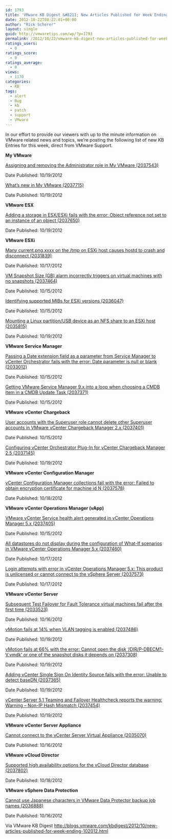 ```yaml
---
id: 1793
title: 'VMware KB Digest &#8211; New Articles Published for Week Ending 10/20/12'
date: 2012-10-22T08:22:01+00:00
author: "Rick Scherer"
layout: single
guid: http://vmwaretips.com/wp/?p=1793
permalink: /2012/10/22/vmware-kb-digest-new-articles-published-for-week-ending-102012/
ratings_users:
  - 0
ratings_score:
  - 0
ratings_average:
  - 0
views:
  - 1170
categories:
  - KB
tags:
  - alert
  - Bug
  - kb
  - patch
  - support
  - VMware
---
```

In our effort to provide our viewers with up to the minute information on VMware related news and topics, we&#8217;re posting the following list of new KB Entries for this week, direct from VMware Support.

<!--more-->

**My VMware**
  
[Assigning and removing the Administrator role in My VMware (2037543)](http://kb.vmware.com/kb/2037543)
  
Date Published: 10/19/2012
  
[What&#8217;s new in My VMware (2037715)](http://kb.vmware.com/kb/2037715)
  
Date Published: 10/19/2012

**VMware ESX**
  
[Adding a storage in ESX/ESXi fails with the error: Object reference not set to an instance of an object (2037650)](http://kb.vmware.com/kb/2037650)
  
Date Published: 10/19/2012

**VMware ESXi**
  
[Many current.png.xxxx on the /tmp on ESXi host causes hostd to crash and disconnect (2031839)](http://kb.vmware.com/kb/2031839)
  
Date Published: 10/17/2012
  
[VM Snapshot Size (GB) alarm incorrectly triggers on virtual machines with no snapshots (2037464)](http://kb.vmware.com/kb/2037464)
  
Date Published: 10/15/2012
  
[Identifying supported MIBs for ESXi versions (2036047)](http://kb.vmware.com/kb/2036047)
  
Date Published: 10/15/2012
  
[Mounting a Linux partition/USB device as an NFS share to an ESXi host (2035815)](http://kb.vmware.com/kb/2035815)
  
Date Published: 10/19/2012

**VMware Service Manager**
  
[Passing a Date extension field as a parameter from Service Manager to vCenter Orchestrator fails with the error: Date parameter is null or blank (2033012)](http://kb.vmware.com/kb/2033012)
  
Date Published: 10/15/2012
  
[Getting VMware Service Manager 9.x into a loop when choosing a CMDB Item in a CMDB Update Task (2037371)](http://kb.vmware.com/kb/2037371)
  
Date Published: 10/15/2012

**VMware vCenter Chargeback**
  
[User accounts with the Superuser role cannot delete other Superuser accounts in VMware vCenter Chargeback Manager 2.x (2037401)](http://kb.vmware.com/kb/2037401)
  
Date Published: 10/15/2012
  
[Configuring vCenter Orchestrator Plug-In for vCenter Chargeback Manager 2.5 (2037145)](http://kb.vmware.com/kb/2037145)
  
Date Published: 10/19/2012

**VMware vCenter Configuration Manager**
  
[vCenter Configuration Manager collections fail with the error: Failed to obtain encryption certificate for machine id N (2037578)](http://kb.vmware.com/kb/2037578)
  
Date Published: 10/18/2012

**VMware vCenter Operations Manager (vApp)**
  
[VMware vCenter Service health alert generated in vCenter Operations Manager 5.x (2037405)](http://kb.vmware.com/kb/2037405)
  
Date Published: 10/15/2012
  
[All datastores do not display during the configuration of What-If scenarios in VMware vCenter Operations Manager 5.x (2037460)](http://kb.vmware.com/kb/2037460)
  
Date Published: 10/17/2012
  
[Login attempts with error in vCenter Operations Manager 5.x: This product is unlicensed or cannot connect to the vSphere Server (2037573)](http://kb.vmware.com/kb/2037573)
  
Date Published: 10/17/2012

**VMware vCenter Server**
  
[Subsequent Test Failover for Fault Tolerance virtual machines fail after the first time (2033523)](http://kb.vmware.com/kb/2033523)
  
Date Published: 10/16/2012
  
[vMotion fails at 14% when VLAN tagging is enabled (2037486)](http://kb.vmware.com/kb/2037486)
  
Date Published: 10/19/2012
  
[vMotion fails at 66% with the error: Cannot open the disk &#8216;/DIR/P-DBECM1-V.vmdk&#8217; or one of the snapshot disks it depends on (2037308)](http://kb.vmware.com/kb/2037308)
  
Date Published: 10/19/2012
  
[Adding vCenter Single Sign On Identity Source fails with the error: Unable to detect baseDN (2037365)](http://kb.vmware.com/kb/2037365)
  
Date Published: 10/19/2012
  
[vCenter Server 5.1 Teaming and Failover Healthcheck reports the warning: Warning &#8211; Non-IP Hash Mismatch (2037454)](http://kb.vmware.com/kb/2037454)
  
Date Published: 10/19/2012

**VMware vCenter Server Appliance**
  
[Cannot connect to the vCenter Server Virtual Appliance (2035070)](http://kb.vmware.com/kb/2035070)
  
Date Published: 10/16/2012

**VMware vCloud Director**
  
[Supported high availability options for the vCloud Director database (2037802)](http://kb.vmware.com/kb/2037802)
  
Date Published: 10/18/2012

**VMware vSphere Data Protection**
  
[Cannot use Japanese characters in VMware Data Protector backup job names (2036888)](http://kb.vmware.com/kb/2036888)
  
Date Published: 10/16/2012

Vía VMware KB Digest http://blogs.vmware.com/kbdigest/2012/10/new-articles-published-for-week-ending-102012.html